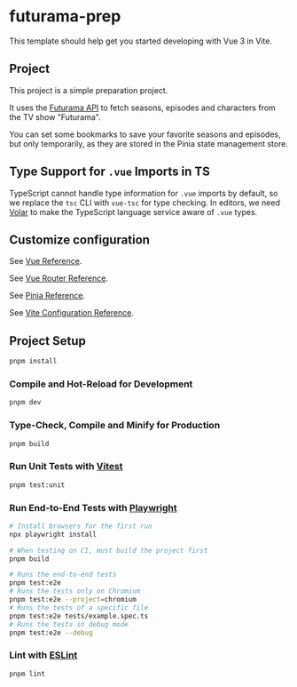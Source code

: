 # futurama-prep

This template should help get you started developing with Vue 3 in Vite.

## Project

This project is a simple preparation project.

It uses the [Futurama API](https://futuramaapi.com/) to fetch seasons, episodes and characters from the TV show "Futurama".

You can set some bookmarks to save your favorite seasons and episodes, but only temporarily, as they are stored in the Pinia state management store.

## Type Support for `.vue` Imports in TS

TypeScript cannot handle type information for `.vue` imports by default, so we replace the `tsc` CLI with `vue-tsc` for type checking. In editors, we need [Volar](https://marketplace.visualstudio.com/items?itemName=Vue.volar) to make the TypeScript language service aware of `.vue` types.

## Customize configuration

See [Vue Reference](https://vuejs.org/).

See [Vue Router Reference](https://router.vuejs.org/).

See [Pinia Reference](https://pinia.vuejs.org/).

See [Vite Configuration Reference](https://vite.dev/config/).


## Project Setup

```sh
pnpm install
```

### Compile and Hot-Reload for Development

```sh
pnpm dev
```

### Type-Check, Compile and Minify for Production

```sh
pnpm build
```

### Run Unit Tests with [Vitest](https://vitest.dev/)

```sh
pnpm test:unit
```

### Run End-to-End Tests with [Playwright](https://playwright.dev)

```sh
# Install browsers for the first run
npx playwright install

# When testing on CI, must build the project first
pnpm build

# Runs the end-to-end tests
pnpm test:e2e
# Runs the tests only on Chromium
pnpm test:e2e --project=chromium
# Runs the tests of a specific file
pnpm test:e2e tests/example.spec.ts
# Runs the tests in debug mode
pnpm test:e2e --debug
```

### Lint with [ESLint](https://eslint.org/)

```sh
pnpm lint
```
